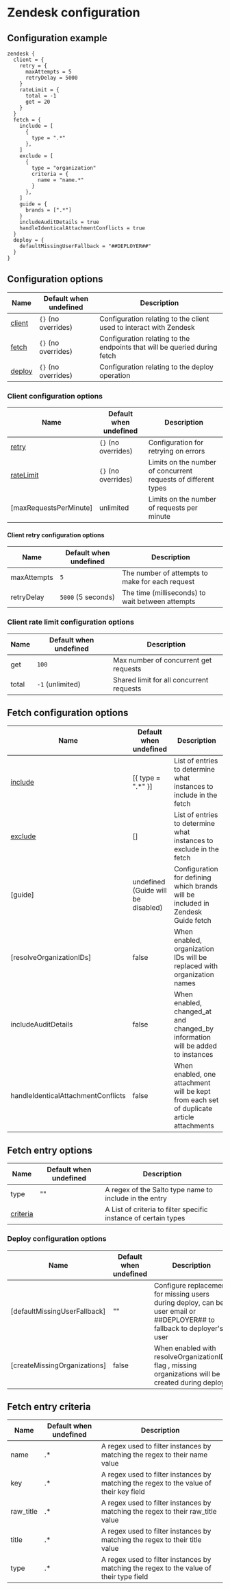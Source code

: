# Zendesk configuration
## Configuration example
```hcl
zendesk {
  client = {
    retry = {
      maxAttempts = 5
      retryDelay = 5000
    }
    rateLimit = {
      total = -1
      get = 20
    }
  }
  fetch = {
    include = [
      {
        type = ".*"
      },
    ]
    exclude = [
      {
        type = "organization"
        criteria = {
          name = "name.*"
        }
      },
    ]
    guide = {
      brands = [".*"]
    }
    includeAuditDetails = true
    handleIdenticalAttachmentConflicts = true
  }
  deploy = {
    defaultMissingUserFallback = "##DEPLOYER##"
  }
}
```

## Configuration options

| Name                                                     | Default when undefined        | Description
| ---------------------------------------------------------| ------------------------------| -----------
| [client](#client-configuration-options)                  | `{}` (no overrides)             | Configuration relating to the client used to interact with Zendesk
| [fetch](#fetch-configuration-options)                    | `{}` (no overrides)             | Configuration relating to the endpoints that will be queried during fetch
| [deploy](#deploy-configuration-options)                  | `{}` (no overrides)             | Configuration relating to the deploy operation

### Client configuration options

| Name                                                          | Default when undefined   | Description
|---------------------------------------------------------------|--------------------------|------------
| [retry](#client-retry-configuration-options)                         | `{}` (no overrides)      | Configuration for retrying on errors
| [rateLimit](#client-rate-limit-configuration-options)                | `{}` (no overrides)      | Limits on the number of concurrent requests of different types
| [maxRequestsPerMinute]                                        | unlimited                | Limits on the number of requests per minute

#### Client retry configuration options

| Name           | Default when undefined | Description
|----------------|------------------------|------------
| maxAttempts    | `5`                    | The number of attempts to make for each request
| retryDelay     | `5000` (5 seconds)     | The time (milliseconds) to wait between attempts

### Client rate limit configuration options

| Name                                                        | Default when undefined                           | Description
| ------------------------------------------------------------| -------------------------------------------------| -----------
| get                                                         | `100`                                             | Max number of concurrent get requests
| total                                                       | `-1` (unlimited)                                 | Shared limit for all concurrent requests

## Fetch configuration options

| Name                               | Default when undefined            | Description
|------------------------------------|-----------------------------------|------------
| [include](#fetch-entry-options)    | [{ type = ".*" }]                 | List of entries to determine what instances to include in the fetch
| [exclude](#fetch-entry-options)    | []                                | List of entries to determine what instances to exclude in the fetch
| [guide]                            | undefined (Guide will be disabled)| Configuration for defining which brands will be included in Zendesk Guide fetch
| [resolveOrganizationIDs]           | false                             | When enabled, organization IDs will be replaced with organization names
| includeAuditDetails                | false                             | When enabled, changed_at and changed_by information will be added to instances
| handleIdenticalAttachmentConflicts | false                             | When enabled, one attachment will be kept from each set of duplicate article attachments


## Fetch entry options

| Name                                        | Default when undefined            | Description
|---------------------------------------------|-----------------------------------|------------
| type                                        | ""                                | A regex of the Salto type name to include in the entry
| [criteria](#fetch-entry-criteria)             |                                   | A List of criteria to filter specific instance of certain types

### Deploy configuration options

| Name                         | Default when undefined | Description
|------------------------------|------------------------|------------
| [defaultMissingUserFallback] | ""                     | Configure replacement for missing users during deploy, can be user email or ##DEPLOYER## to fallback to deployer's user 
| [createMissingOrganizations] | false                  | When enabled with resolveOrganizationIDs flag , missing organizations will be created during deploy.


## Fetch entry criteria

| Name                                        | Default when undefined            | Description
|---------------------------------------------|-----------------------------------|------------
| name                                        | .*                                | A regex used to filter instances by matching the regex to their name value
| key                                         | .*                                | A regex used to filter instances by matching the regex to the value of their key field
| raw_title                                   | .*                                | A regex used to filter instances by matching the regex to their raw_title value
| title                                       | .*                                | A regex used to filter instances by matching the regex to their title value
| type                                        | .*                                | A regex used to filter instances by matching the regex to the value of their type field
